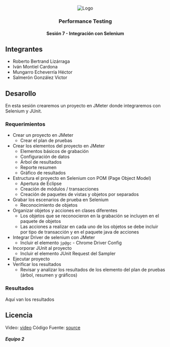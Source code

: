 <!-- PROJECT LOGO -->
<br />
<p align="center">
  <a>
    <img src="https://upload.wikimedia.org/wikipedia/commons/4/43/Cognizant_logo_2022.svg" alt="Logo">
  </a>

<h3 align="center">Performance Testing</h3>
<h4 align="center">Sesión 7 - Integración con Selenium</h4>

## Integrantes

* Roberto Bertrand Lizárraga
* Iván Montiel Cardona
* Mungarro Echeverría Héctor
* Salmerón González Victor

## Desarollo
En esta sesión crearemos un proyecto en JMeter donde integraremos con Selenium y JUnit.

### Requerimientos

* Crear un proyecto en JMeter
	* Crear el plan de pruebas
* Crear los elementos del proyecto en JMeter
	* Elementos básicos de grabación
	* Configuración de datos
	* Árbol de resultados
	* Reporte resumen
	* Gráfico de resultados
* Estructura el proyecto en Selenium con POM (Page Object Model)
	* Apertura de Eclipse
	* Creación de módulos / transacciones
	* Creación de paquetes de vistas y objetos por separados
* Grabar los escenarios de prueba en Selenium
	* Reconocimiento de objetos
* Organizar objetos y acciones en clases diferentes
	* Los objetos que se reconocieron en la grabación se incluyen en el paquete de objetos
	* Las acciones a realizar en cada uno de los objetos se debe incluir por tipo de transacción y en el paquete java de acciones
* Integrar Driver de selenium con JMeter
	* Incluir el elemento `jp@gc` - Chrome Driver Config
* Incorporar JUnit al proyecto
	* Incluir el elemento JUnit Request del Sampler
* Ejecutar proyecto
* Verificar los resultados
	* Revisar y analizar los resultados de los elemento del plan de pruebas (árbol, resumen y gráficos)

### Resultados

Aquí van los resultados

## Licencia

Video: [video](https://drive.google.com/uc?export=download&id=1acZEfk-OHQjIF5Mq2A-EZ515w25LFKek)
Código Fuente: [source](https://drive.google.com/uc?export=download&id=1gO14A3UW2ly-ZRfXpgZyyooFSxXt33hl)

##### Equipo 2
